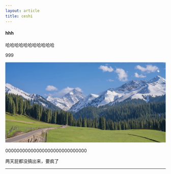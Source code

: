```yaml
---
layout: article
title: ceshi
---
```


<!--more-->

#### hhh

哈哈哈哈哈哈哈哈哈哈哈



999



![](../assets/xueshan.jpg)

00000000000000000000000000000











两天屁都没搞出来，要疯了







--------------------
